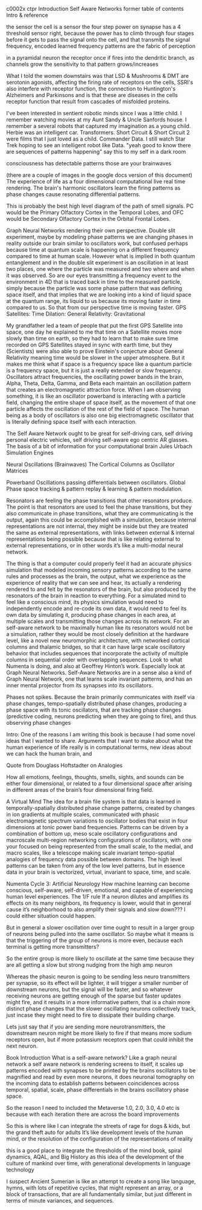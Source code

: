 c0002x ctpr
Introduction Self Aware Networks former table of contents Intro & reference

the sensor the cell is a sensor the four step power on synapse has a 4 threshold sensor right, because the power has to climb through four stages before it gets to pass the signal onto the cell, and that transmits
the signal frequency, encoded learned frequency patterns are the fabric of perception

in a pyramidal neuron the receptor once if fires into the dendritic branch, as channels grow the sensitivity to that pattern grows/increases

What I told the women downstairs was that LSD & Mushrooms & DMT are serotonin agonists, affecting the firing rate of receptors on the cells, SSRI's also interfere with receptor function, the connection to Huntington's Alzheimers and Parkinsons and  is that these are diseases in the cells receptor function that result from cascades of misfolded proteins.

I've been interested in sentient robotic minds since I was a little child. I remember watching movies at my Aunt Sandy & Uncle Sanfords house. I remember a several robots that captured my imagination as a young child. Herbie was an intelligent car. Transformers. Short Circuit & Short Circuit 2 were films that I just loved as a child. Commander Data. I still watch Star Trek hoping to see an intelligent robot like Data.
"yeah good to know there are sequences of patterns happening" say this to my self in a dark room

consciousness has detectable patterns those are your brainwaves

(there are a couple of images in the google docs version of this document)
The experience of life as a four dimensional computational live real time rendering. The brain's harmonic oscillators learn the firing patterns as phase changes cause resonating differential patterns.

This is probably the best high level diagram of the path of smell signals. PC would be the Primary Olfactory Cortex in the Temporal Lobes, and OFC would be Secondary Olfactory Cortex in the Orbital Frontal Lobes. 

Graph Neural Networks rendering their own perspective.
Double slit experiment, maybe by modeling phase patterns we are changing phases in reality outside our brain similar to oscillators work, but confused perhaps because time at quantum scale is happening on a different frequency compared to time at human scale. However what is implied in both quantum entanglement and in the double slit experiment is an oscillation in at least two places, one where the particle was measured and two where and when it was observed. So are our eyes transmitting a frequency event to the environment in 4D that is traced back in time to the measured particle, simply because the particle was some phase pattern that was defining space itself, and that implies that we are looking into a kind of liquid space at the quantum range, its liquid to us because its moving faster in time compared to us. So that from our perspective time is moving faster.
GPS Satellites: Time Dilation: General Relativity: Gravitational

My grandfather led a team of people that put the first GPS Satellite into space, one day he explained to me that time on a Satellite moves more slowly than time on earth, so they had to learn that to make sure time recorded on GPS Satellites stayed in sync with earth time, but they (Scientists) were also able to prove Einstein's conjecture about General Relativity meaning time would be slower in the upper atmosphere.
But it makes me think what if space is a frequency space like a quantum particle is a frequency space, but it is just a really extended or slow frequency.
Oscillators attract frequencies, the oscillating power bands in the brain, Alpha, Theta, Delta, Gamma, and Beta each maintain an oscillation pattern that creates an electromagnetic attraction force. When I am observing something, it is like an oscillator powerband is interacting with a particle field, changing the entire shape of space itself, as the movement of that one particle affects the oscillation of the rest of the field of space. The human being as a body of oscillators is also one big electromagnetic oscillator that is literally defining space itself with each interaction.

The Self Aware Network ought to be great for self-driving cars, self driving personal electric vehicles, self driving self-aware ego centric AR glasses.
The basis of a bit of information for your computational brain
Jules Urbach
Simulation Engines

Neural Oscillations (Brainwaves)
The Cortical Columns as Oscillator Matrices

Powerband Oscillations passing differentials between oscillators.
Global Phase space tracking & pattern replay & learning & pattern modulation.
 
Resonators are feeling the phase transitions that other resonators produce. The point is that resonators are used to feel the phase transitions, but they also communicate in phase transitions, what they are communicating is the output, again this could be accomplished with a simulation, because internal representations are not internal, they might be inside but they are treated the same as external representations, with links between external & internal representations being possible because that is like relating external to external representations, or in other words it’s like a multi-modal neural network.

The thing is that a computer could properly feel it had an accurate physics simulation that modeled incoming sensory patterns according to the same rules and processes as the brain, the output, what we experience as the experience of reality that we can see and hear, its actually a rendering rendered to and felt by the resonators of the brain, but also produced by the resonators of the brain in reaction to everything.
For a simulated mind to feel like a conscious mind, its physics simulation would need to independently encode and re-code its own data, it would need to feel its own data by simulating it, producing phase changes in each area, at multiple scales and transmitting those changes across its network.
For an self-aware network to be maximally human like its resonators would not be a simulation, rather they would be most closely definition at the hardware level, like a novel new neuromorphic architecture, with networked cortical columns and thalamic bridges, so that it can have large scale oscillatory behavior that includes sequences that incorporate the activity of multiple columns in sequential order with overlapping sequences.
Look to what Numenta is doing, and also at Geoffrey Hinton’s work. Especially look at Graph Neural Networks. Self-Aware Networks are in a sense also a kind of Graph Neural Network, one that learns scale invariant patterns, and has an inner mental projector from its synapses into its oscillators.

Phases not spikes.
Because the brain primarily communicates with itself via phase changes, tempo-spatially distributed phase changes, producing a phase space with its tonic oscillators, that are tracking phase changes (predictive coding, neurons predicting when they are going to fire), and thus observing phase changes


Intro: One of the reasons I am writing this book is because I had some novel ideas that I wanted to share. Arguments that I want to make about what the human experience of life really is in computational terms, new ideas about we can hack the human brain, and 

Quote from Douglass Hoftstadter on Analogies

How all emotions, feelings, thoughts, smells, sights, and sounds can be either four dimensional, or related to a four dimensional space after arising in different areas of the brain’s four dimensional firing field.

A Virtual Mind
The idea for a brain file system is that data is learned in temporally-spatially distributed phase change patterns, created by changes in ion gradients at multiple scales, communicated with phasic electromagnetic spectrum variations to oscillator bodies that exist in four dimensions at tonic power band frequencies. Patterns can be driven by a combination of bottom up, meso scale oscillatory configurations and macroscale multi-region networking configurations of oscillators, with one your focused on being represented from the small scale, to the medial, and macro scales, like a telescope making scale invariant tempo-spatial analogies of frequency data possible between domains. The high level patterns can be taken from any of the low level patterns, but in essence data in your brain is vectorized, virtual, invariant to space, time, and scale.

Numenta
Cycle 3: Artificial Neurology
How machine learning can become conscious, self-aware, self-driven, emotional, and capable of experiencing human level experiences.
The 1/F rule
If a neuron dilutes and amplifies its effects on its many neighbors, its frequency is lower, would that in general cause it’s neighborhood to also amplify their signals and slow down??? I could either situation could happen.

But in general a slower oscillation over time ought to result in a larger group of neurons being pulled into the same oscillator. So maybe what it means is that the triggering of the group of neurons is more even, because each terminal is getting more transmitters?

So the entire group is more likely to oscillate at the same time because they are all getting a slow but strong nudging from the high amp neuron

Whereas the phasic neuron is going to be sending less neuro transmitters per synapse, so its effect will be lighter, it will trigger a smaller number of downstream neurons, but the signal will be faster, and so whatever receiving neurons are getting enough of the sparse but faster updates might fire, and it results in a more informative pattern, that is a chain more distinct phase changes that the slower oscillating neurons collectively track, just incase they might need to fire to dissipate their building charge.

Lets just say that if you are sending more neurotransmitters, the downstream neuron might be more likely to fire if that means more sodium receptors open, but if more potassium receptors open that could inhibit the next neuron.



Book Introduction
What is a self-aware network?
Like a graph neural network a self aware network is rendering screens to itself, it scales up patterns encoded with synapses to be printed by the brains oscillators to be magnified and read by even more neurons, it does neuronal tomography on the incoming data to establish patterns between coincidences across temporal, spatial, scale, phase differentials in the brains oscillatory phase space.

So the reason I need to included the Metaverse 1.0, 2.0, 3.0, 4.0 etc is because with each iteration there are across the board improvements

So this is where like I can integrate the streets of rage for dogs & kids, but the grand theft auto for adults
It’s like development levels of the human mind, or the resolution of the configuration of the representations of reality

this is a good place to integrate the thresholds of the mind book, spiral dynamics, AQAL, and Big History as this idea of the development of the culture of mankind over time, with generational developments in language technology

I suspect Ancient Sumerian is like an attempt to create a song like language, hymns, with lots of repetitive cycles, that might represent an array, or a block of transactions, that are all fundamentally similar, but just different in terms of minute variances, and sequences.


